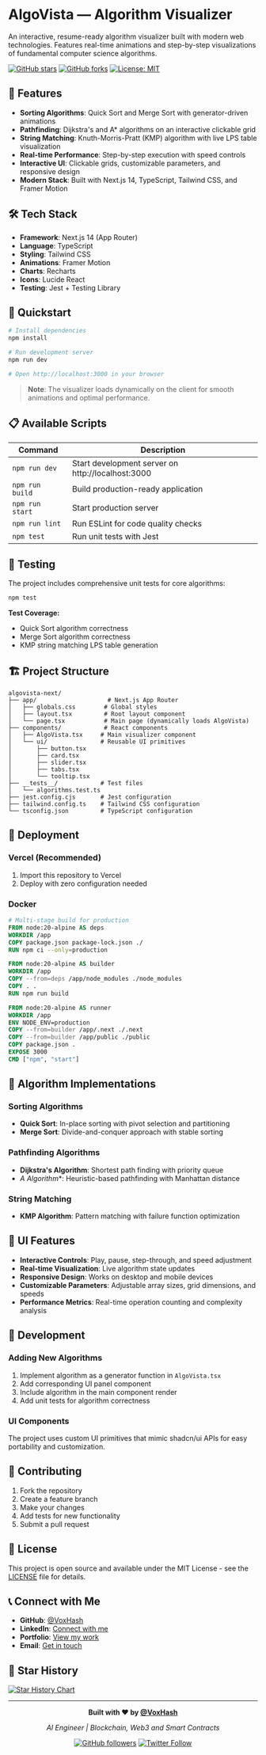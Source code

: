 # AlgoVista — Algorithm Visualizer

An interactive, resume-ready algorithm visualizer built with modern web technologies. Features real-time animations and step-by-step visualizations of fundamental computer science algorithms.

[![GitHub stars](https://img.shields.io/github/stars/VoxHash/algovista-next?style=social)](https://github.com/VoxHash/algovista-next)
[![GitHub forks](https://img.shields.io/github/forks/VoxHash/algovista-next?style=social)](https://github.com/VoxHash/algovista-next/fork)
[![License: MIT](https://img.shields.io/badge/License-MIT-yellow.svg)](https://opensource.org/licenses/MIT)

## 🚀 Features

- **Sorting Algorithms**: Quick Sort and Merge Sort with generator-driven animations
- **Pathfinding**: Dijkstra's and A* algorithms on an interactive clickable grid
- **String Matching**: Knuth-Morris-Pratt (KMP) algorithm with live LPS table visualization
- **Real-time Performance**: Step-by-step execution with speed controls
- **Interactive UI**: Clickable grids, customizable parameters, and responsive design
- **Modern Stack**: Built with Next.js 14, TypeScript, Tailwind CSS, and Framer Motion

## 🛠️ Tech Stack

- **Framework**: Next.js 14 (App Router)
- **Language**: TypeScript
- **Styling**: Tailwind CSS
- **Animations**: Framer Motion
- **Charts**: Recharts
- **Icons**: Lucide React
- **Testing**: Jest + Testing Library

## 🚀 Quickstart

```bash
# Install dependencies
npm install

# Run development server
npm run dev

# Open http://localhost:3000 in your browser
```

> **Note**: The visualizer loads dynamically on the client for smooth animations and optimal performance.

## 📋 Available Scripts

| Command | Description |
|---------|-------------|
| `npm run dev` | Start development server on http://localhost:3000 |
| `npm run build` | Build production-ready application |
| `npm run start` | Start production server |
| `npm run lint` | Run ESLint for code quality checks |
| `npm test` | Run unit tests with Jest |

## 🧪 Testing

The project includes comprehensive unit tests for core algorithms:

```bash
npm test
```

**Test Coverage:**
- Quick Sort algorithm correctness
- Merge Sort algorithm correctness  
- KMP string matching LPS table generation

## 🏗️ Project Structure

```
algovista-next/
├── app/                    # Next.js App Router
│   ├── globals.css        # Global styles
│   ├── layout.tsx         # Root layout component
│   └── page.tsx           # Main page (dynamically loads AlgoVista)
├── components/            # React components
│   ├── AlgoVista.tsx     # Main visualizer component
│   └── ui/               # Reusable UI primitives
│       ├── button.tsx
│       ├── card.tsx
│       ├── slider.tsx
│       ├── tabs.tsx
│       └── tooltip.tsx
├── __tests__/            # Test files
│   └── algorithms.test.ts
├── jest.config.cjs       # Jest configuration
├── tailwind.config.ts    # Tailwind CSS configuration
└── tsconfig.json         # TypeScript configuration
```

## 🚀 Deployment

### Vercel (Recommended)
1. Import this repository to Vercel
2. Deploy with zero configuration needed

### Docker
```dockerfile
# Multi-stage build for production
FROM node:20-alpine AS deps
WORKDIR /app
COPY package.json package-lock.json ./
RUN npm ci --only=production

FROM node:20-alpine AS builder
WORKDIR /app
COPY --from=deps /app/node_modules ./node_modules
COPY . .
RUN npm run build

FROM node:20-alpine AS runner
WORKDIR /app
ENV NODE_ENV=production
COPY --from=builder /app/.next ./.next
COPY --from=builder /app/public ./public
COPY package.json .
EXPOSE 3000
CMD ["npm", "start"]
```

## 🎯 Algorithm Implementations

### Sorting Algorithms
- **Quick Sort**: In-place sorting with pivot selection and partitioning
- **Merge Sort**: Divide-and-conquer approach with stable sorting

### Pathfinding Algorithms  
- **Dijkstra's Algorithm**: Shortest path finding with priority queue
- **A* Algorithm**: Heuristic-based pathfinding with Manhattan distance

### String Matching
- **KMP Algorithm**: Pattern matching with failure function optimization

## 🎨 UI Features

- **Interactive Controls**: Play, pause, step-through, and speed adjustment
- **Real-time Visualization**: Live algorithm state updates
- **Responsive Design**: Works on desktop and mobile devices
- **Customizable Parameters**: Adjustable array sizes, grid dimensions, and speeds
- **Performance Metrics**: Real-time operation counting and complexity analysis

## 🔧 Development

### Adding New Algorithms
1. Implement algorithm as a generator function in `AlgoVista.tsx`
2. Add corresponding UI panel component
3. Include algorithm in the main component render
4. Add unit tests for algorithm correctness

### UI Components
The project uses custom UI primitives that mimic shadcn/ui APIs for easy portability and customization.

## 🤝 Contributing

1. Fork the repository
2. Create a feature branch
3. Make your changes
4. Add tests for new functionality
5. Submit a pull request

## 📄 License

This project is open source and available under the MIT License - see the [LICENSE](LICENSE) file for details.

## 📞 Connect with Me

- **GitHub**: [@VoxHash](https://github.com/VoxHash)
- **LinkedIn**: [Connect with me](https://linkedin.com/in/voxhash)
- **Portfolio**: [View my work](https://voxhash.dev)
- **Email**: [Get in touch](mailto:contact@voxhash.dev)

## 🌟 Star History

[![Star History Chart](https://api.star-history.com/svg?repos=VoxHash/algovista-next&type=Date)](https://star-history.com/#VoxHash/algovista-next&Date)

---

<div align="center">

**Built with ❤️ by [@VoxHash](https://github.com/VoxHash)**

*AI Engineer | Blockchain, Web3 and Smart Contracts*

[![GitHub followers](https://img.shields.io/github/followers/VoxHash?style=social)](https://github.com/VoxHash)
[![Twitter Follow](https://img.shields.io/twitter/follow/VoxHash?style=social)](https://twitter.com/VoxHash)

</div>